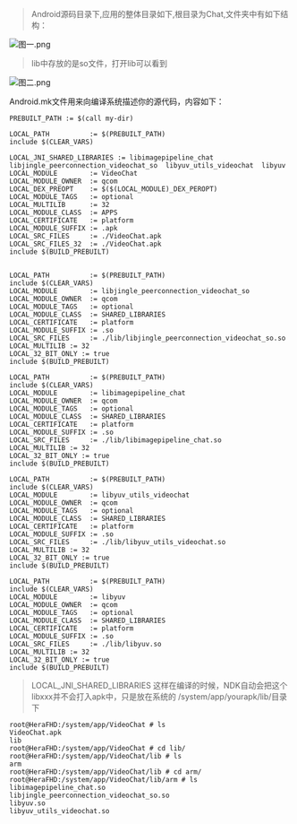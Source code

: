 

> Android源码目录下,应用的整体目录如下,根目录为Chat,文件夹中有如下结构：

![图一.png](http://upload-images.jianshu.io/upload_images/5734876-f2ee896cae8c9b27.png?imageMogr2/auto-orient/strip%7CimageView2/2/w/1240)
> lib中存放的是so文件，打开lib可以看到

![图二.png](http://upload-images.jianshu.io/upload_images/5734876-3f5abd65f5c947eb.png?imageMogr2/auto-orient/strip%7CimageView2/2/w/1240)

Android.mk文件用来向编译系统描述你的源代码，内容如下：

```
PREBUILT_PATH := $(call my-dir)

LOCAL_PATH          := $(PREBUILT_PATH)
include $(CLEAR_VARS)

LOCAL_JNI_SHARED_LIBRARIES := libimagepipeline_chat  libjingle_peerconnection_videochat_so  libyuv_utils_videochat  libyuv
LOCAL_MODULE        := VideoChat
LOCAL_MODULE_OWNER  := qcom
LOCAL_DEX_PREOPT    := $($(LOCAL_MODULE)_DEX_PEROPT)
LOCAL_MODULE_TAGS   := optional
LOCAL_MULTILIB      := 32
LOCAL_MODULE_CLASS  := APPS
LOCAL_CERTIFICATE   := platform
LOCAL_MODULE_SUFFIX := .apk
LOCAL_SRC_FILES     := ./VideoChat.apk
LOCAL_SRC_FILES_32  := ./VideoChat.apk
include $(BUILD_PREBUILT)


LOCAL_PATH          := $(PREBUILT_PATH)
include $(CLEAR_VARS)
LOCAL_MODULE        := libjingle_peerconnection_videochat_so
LOCAL_MODULE_OWNER  := qcom
LOCAL_MODULE_TAGS   := optional
LOCAL_MODULE_CLASS  := SHARED_LIBRARIES
LOCAL_CERTIFICATE   := platform
LOCAL_MODULE_SUFFIX := .so
LOCAL_SRC_FILES     := ./lib/libjingle_peerconnection_videochat_so.so
LOCAL_MULTILIB := 32
LOCAL_32_BIT_ONLY := true
include $(BUILD_PREBUILT)

LOCAL_PATH          := $(PREBUILT_PATH)
include $(CLEAR_VARS)
LOCAL_MODULE        := libimagepipeline_chat
LOCAL_MODULE_OWNER  := qcom
LOCAL_MODULE_TAGS   := optional
LOCAL_MODULE_CLASS  := SHARED_LIBRARIES
LOCAL_CERTIFICATE   := platform
LOCAL_MODULE_SUFFIX := .so
LOCAL_SRC_FILES     := ./lib/libimagepipeline_chat.so
LOCAL_MULTILIB := 32
LOCAL_32_BIT_ONLY := true
include $(BUILD_PREBUILT)

LOCAL_PATH          := $(PREBUILT_PATH)
include $(CLEAR_VARS)
LOCAL_MODULE        := libyuv_utils_videochat
LOCAL_MODULE_OWNER  := qcom
LOCAL_MODULE_TAGS   := optional
LOCAL_MODULE_CLASS  := SHARED_LIBRARIES
LOCAL_CERTIFICATE   := platform
LOCAL_MODULE_SUFFIX := .so
LOCAL_SRC_FILES     := ./lib/libyuv_utils_videochat.so
LOCAL_MULTILIB := 32
LOCAL_32_BIT_ONLY := true
include $(BUILD_PREBUILT)

LOCAL_PATH          := $(PREBUILT_PATH)
include $(CLEAR_VARS)
LOCAL_MODULE        := libyuv
LOCAL_MODULE_OWNER  := qcom
LOCAL_MODULE_TAGS   := optional
LOCAL_MODULE_CLASS  := SHARED_LIBRARIES
LOCAL_CERTIFICATE   := platform
LOCAL_MODULE_SUFFIX := .so
LOCAL_SRC_FILES     := ./lib/libyuv.so
LOCAL_MULTILIB := 32
LOCAL_32_BIT_ONLY := true
include $(BUILD_PREBUILT)
```
>  LOCAL_JNI_SHARED_LIBRARIES 这样在编译的时候，NDK自动会把这个libxxx并不会打入apk中，只是放在系统的 /system/app/yourapk/lib/目录下

```
root@HeraFHD:/system/app/VideoChat # ls
VideoChat.apk
lib
root@HeraFHD:/system/app/VideoChat # cd lib/                                
root@HeraFHD:/system/app/VideoChat/lib # ls
arm
root@HeraFHD:/system/app/VideoChat/lib # cd arm/                            
root@HeraFHD:/system/app/VideoChat/lib/arm # ls
libimagepipeline_chat.so
libjingle_peerconnection_videochat_so.so
libyuv.so
libyuv_utils_videochat.so
```

